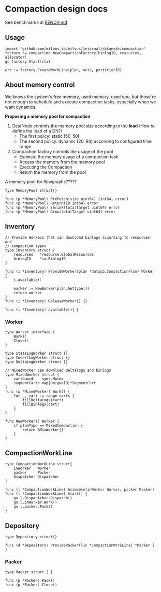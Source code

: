 # Compaction design docs

See benchmarks at [BENCH.md](./BENCH.md)

## Usage
```golang
import "github.com/milvus-io/milvus/internal/datanode/compaction"
factory := compaction.NewCompactionFactory(binlogIO, resources, allocator)
go factory.Start(ctx)

err := factory.CreateWorkLine(plan, meta, partitionID)
```

## About memory control

We knows the system's free memory, used memory, used cpu, but those're not enough
to schedule and execute compaction tasks, especially when we want dynamics.

**Proposing a memory pool for compaction**

1. DataNode controls the memory pool size according to the **load** (How to define the load of a DN?)
    - The first policy: static (50, 50)
    - The second policy: dynamic (20, 80) according to configured time range
2. Compaction factory controls the usage of the pool
    - Estimate the memory usage of a compaction task
    - Access the memory from the memory pool
    - Executing the Compaction
    - Return the memory from the pool

A memory pool for flowgraphs?????

```golang
type MemoryPool struct{}

func (p *MemoryPool) PreFetch(size uint64) (int64, error)
func (p *MemoryPool) Return(ID int64) error
func (p *MemoryPool) Shrink(totalTarget uint64) error
func (p *MemoryPool) Grow(totalTarget uint64) error
```

## Inventory

```golang
// Provide Workers that can download binlogs according to resources and
// compaction types
type Inventory struct {
    resources   *resource.GlobalResources
    binlogIO    *io.BinlogIO
}

func (i *Inventory) ProvideWorker(plan *datapb.CompactionPlan) Worker {
    i.available()

    worker := NewWorker(plan.GetType())
    return worker
}
func (i *Inventory) ReleaseWorker() {}

func (i *Inventory) available(){ }
```

### Worker
```golang
type Worker interface {
    Work()
    Close()
}

type StatsLogWorker struct {}
type InsertLogWorker struct {}
type DeltaLogWorker struct {}

// MixedWorker can download deltalogs and binlogs
type MixedWorker struct {
    cartGuard    sync.Mutex
    segmentCarts map[UniqueID]*SegmentCart
}
func (w *MixedWorker) Work() {
    for _, cart := range carts {
        fillDeltaLogs(cart)
        fillBinlogs(cart)
    }
}

func NewWorker() Worker {
    if planType == MixedCompaction {
        return &MixWorker{}
    }
}
```

## CompactionWorkLine

```golang
type CompactionWorkLine struct{
    inWorker   Worker
    packer     Packer
    Dispatcher Dispatcher
}

func (l *CompactionWorkLine) Assemble(inWorker Worker, packer Packer)
func (l *CompactionWorkLine) Start() {
    go l.Dispactcher.Dispatch()
    go l.inWorker.Work()
    go l.packer.Pack()
}
```

## Depository
```golang
type Depository struct{}

func (d *Depository) ProvidePacker(lin *CompactionWorkLine) *Packer { }
```

### Packer
```golang
type Packer struct { }

func (p *Packer) Pack()
func (p *Packer) Close()
```
